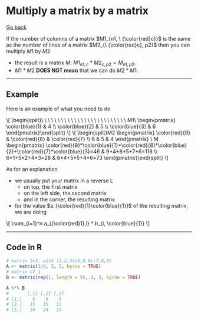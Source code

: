 # Multiply a matrix by a matrix

[Go back](../index.md#basic-operations)

If the number of columns of a matrix $M1_{n1, \ {\color{red}c}}$ is the same as the number of lines of a matrix $M2_{\ {\color{red}c}, p2}$ then you can multiply $M1$ by $M2$

* the result is a matrix $M$: $M1_{n1,c} * M2_{c, p2} = M_{n1,p2}$.
* $M1 * M2$ **DOES NOT mean** that we can do $M2 * M1$.

<hr class="sl">

## Example

Here is an example of what you need to do

<div class="overflow-auto">
\[
\begin{split}\ \ \  \  \  \  \  \  \  \  \  \  \ \  \  \  \  \  \  \  \  \  \  \ \  \
M1\ \begin{pmatrix}
\color{blue}{1} & 4 \\
\color{blue}{2} & 5  \\
\color{blue}{3} & 6
\end{pmatrix}\end{split}
\]
\[
\begin{split}M2
\begin{pmatrix}
\color{red}{9} & \color{red}{8} & \color{red}{7} \\
6 & 5 & 4
\end{pmatrix}
\
M
\begin{pmatrix}
\color{red}{9}*\color{blue}{1}+\color{red}{8}*\color{blue}{2}+\color{red}{7}*\color{blue}{3}=46 & 9*4+8*5+7*6=118 \\
6*1+5*2+4*3=28 & 6*4+5*5+4*6=73
\end{pmatrix}\end{split}
\]
</div>

As for an explanation

* we usually put your matrix in a reverse L
  * on top, the first matrix
  * on the left side, the second matrix
  * and in the corner, the resulting matrix
* for the value $a_{\color{red}{1}\color{blue}{1}}$ of the resulting matrix, we are doing

<div>
\[
\sum_{i=1}^n a_{{\color{red}1},i} * b_{i, \color{blue}{1}}
\]
</div>

<hr class="sl">

## Code in R

```r
# matrix 3x3, with (1,2,3\\4,5,6\\7,8,9)
A <- matrix(1:9, 3, 3, byrow = TRUE)
# matrix of 1
B <- matrix(rep(1, length = 9), 3, 3, byrow = TRUE)

A %*% B
#       [,1] [,2] [,3]
# [1,]    6    6    6
# [2,]   15   15   15
# [3,]   24   24   24
```